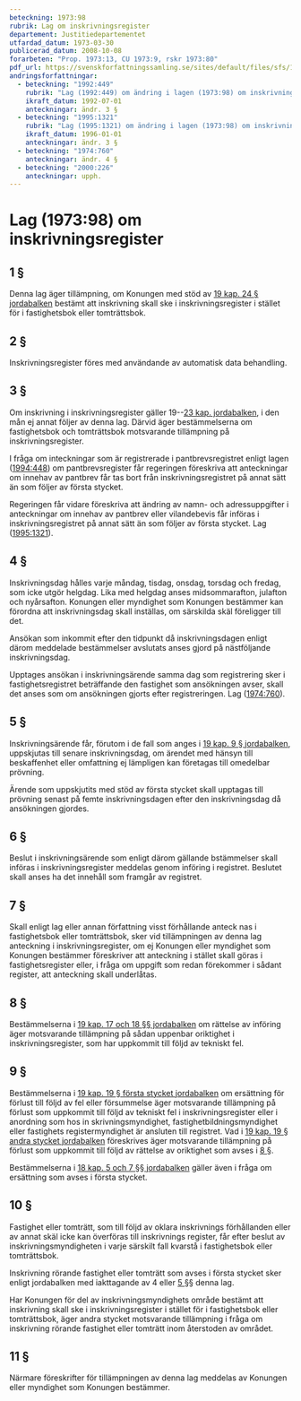 ```yaml
---
beteckning: 1973:98
rubrik: Lag om inskrivningsregister
departement: Justitiedepartementet
utfardad_datum: 1973-03-30
publicerad_datum: 2008-10-08
forarbeten: "Prop. 1973:13, CU 1973:9, rskr 1973:80"
pdf_url: https://svenskforfattningssamling.se/sites/default/files/sfs/1973-03/SFS1973-98.pdf
andringsforfattningar:
  - beteckning: "1992:449"
    rubrik: "Lag (1992:449) om ändring i lagen (1973:98) om inskrivningsregister"
    ikraft_datum: 1992-07-01
    anteckningar: ändr. 3 §
  - beteckning: "1995:1321"
    rubrik: "Lag (1995:1321) om ändring i lagen (1973:98) om inskrivningsregister"
    ikraft_datum: 1996-01-01
    anteckningar: ändr. 3 §
  - beteckning: "1974:760"
    anteckningar: ändr. 4 §
  - beteckning: "2000:226"
    anteckningar: upph.
---
```


# Lag (1973:98) om inskrivningsregister

## 1 §

Denna lag äger tillämpning, om Konungen med stöd av [19 kap. 24 § jordabalken](https://selex.se/eli/sfs/1970/994#kap19.24) bestämt att inskrivning skall ske i inskrivningsregister i stället för i fastighetsbok eller tomträttsbok.

## 2 §

Inskrivningsregister föres med användande av automatisk data behandling.

## 3 §

Om inskrivning i inskrivningsregister gäller 19--[23 kap. jordabalken](https://selex.se/eli/sfs/1970/994), i den mån ej annat följer av denna lag. Därvid äger bestämmelserna om fastighetsbok och tomträttsbok motsvarande tillämpning på inskrivningsregister.

I fråga om inteckningar som är registrerade i pantbrevsregistret enligt lagen ([1994:448](https://selex.se/eli/sfs/1994/448)) om pantbrevsregister får regeringen föreskriva att anteckningar om innehav av pantbrev får tas bort från inskrivningsregistret på annat sätt än som följer av första stycket.

Regeringen får vidare föreskriva att ändring av namn- och adressuppgifter i anteckningar om innehav av pantbrev eller vilandebevis får införas i inskrivningsregistret på annat sätt än som följer av första stycket. Lag ([1995:1321](https://selex.se/eli/sfs/1995/1321)).

## 4 §

Inskrivningsdag hålles varje måndag, tisdag, onsdag, torsdag och fredag, som icke utgör helgdag. Lika med helgdag anses midsommarafton, julafton och nyårsafton. Konungen eller myndighet som Konungen bestämmer kan förordna att inskrivningsdag skall inställas, om särskilda skäl föreligger till det.

Ansökan som inkommit efter den tidpunkt då inskrivningsdagen enligt därom meddelade bestämmelser avslutats anses gjord på nästföljande inskrivningsdag.

Upptages ansökan i inskrivningsärende samma dag som registrering sker i fastighetsregistret beträffande den fastighet som ansökningen avser, skall det anses som om ansökningen gjorts efter registreringen. Lag ([1974:760](https://selex.se/eli/sfs/1974/760)).

## 5 §

Inskrivningsärende får, förutom i de fall som anges i [19 kap. 9 § jordabalken](https://selex.se/eli/sfs/1970/994#kap19.9), uppskjutas till senare inskrivningsdag, om ärendet med hänsyn till beskaffenhet eller omfattning ej lämpligen kan företagas till omedelbar prövning.

Ärende som uppskjutits med stöd av första stycket skall upptagas till prövning senast på femte inskrivningsdagen efter den inskrivningsdag då ansökningen gjordes.

## 6 §

Beslut i inskrivningsärende som enligt därom gällande bstämmelser skall införas i inskrivningsregister meddelas genom införing i registret. Beslutet skall anses ha det innehåll som framgår av registret.

## 7 §

Skall enligt lag eller annan författning visst förhållande anteck nas i fastighetsbok eller tomträttsbok, sker vid tillämpningen av denna lag anteckning i inskrivningsregister, om ej Konungen eller myndighet som Konungen bestämmer föreskriver att anteckning i stället skall göras i fastighetsregister eller, i fråga om uppgift som redan förekommer i sådant register, att anteckning skall underlåtas.

## 8 §

Bestämmelserna i [19 kap. 17 och 18 §§ jordabalken](https://selex.se/eli/sfs/1970/994#kap19.17) om rättelse av införing äger motsvarande tillämpning på sådan uppenbar oriktighet i inskrivningsregister, som har uppkommit till följd av tekniskt fel.

## 9 §

Bestämmelserna i [19 kap. 19 § första stycket jordabalken](https://selex.se/eli/sfs/1970/994#kap19.19) om ersättning för förlust till följd av fel eller försummelse äger motsvarande tillämpning på förlust som uppkommit till följd av tekniskt fel i inskrivningsregister eller i anordning som hos in skrivningsmyndighet, fastighetbildningsmyndighet eller fastighets registermyndighet är ansluten till registret. Vad i [19 kap. 19 § andra stycket jordabalken](https://selex.se/eli/sfs/1970/994#kap19.19) föreskrives äger motsvarande tillämpning på förlust som uppkommit till följd av rättelse av oriktighet som avses i [8 §](#8).

Bestämmelserna i [18 kap. 5 och 7 §§ jordabalken](https://selex.se/eli/sfs/1970/994#kap18.5) gäller även i fråga om ersättning som avses i första stycket.

## 10 §

Fastighet eller tomträtt, som till följd av oklara inskrivnings förhållanden eller av annat skäl icke kan överföras till inskrivnings register, får efter beslut av inskrivningsmyndigheten i varje särskilt fall kvarstå i fastighetsbok eller tomträttsbok.

Inskrivning rörande fastighet eller tomträtt som avses i första stycket sker enligt jordabalken med iakttagande av 4 eller [5 §](#5)§ denna lag.

Har Konungen för del av inskrivningsmyndighets område bestämt att inskrivning skall ske i inskrivningsregister i stället för i fastighetsbok eller tomträttsbok, äger andra stycket motsvarande tillämpning i fråga om inskrivning rörande fastighet eller tomträtt inom återstoden av området.

## 11 §

Närmare föreskrifter för tillämpningen av denna lag meddelas av Konungen eller myndighet som Konungen bestämmer.